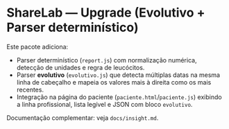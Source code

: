 # ShareLab — Upgrade (Evolutivo + Parser determinístico)

Este pacote adiciona:
- Parser determinístico (`report.js`) com normalização numérica, detecção de unidades e regra de leucócitos.
- Parser **evolutivo** (`evolutivo.js`) que detecta múltiplas datas na mesma linha de cabeçalho e mapeia os valores mais à direita como os mais recentes.
- Integração na página do paciente (`paciente.html`/`paciente.js`) exibindo a linha profissional, lista legível e JSON com bloco `evolutivo`.

Documentação complementar: veja `docs/insight.md`.

